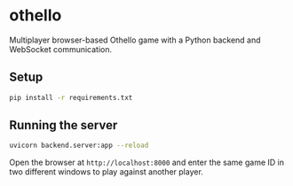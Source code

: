 # othello

Multiplayer browser-based Othello game with a Python backend and WebSocket communication.

## Setup

```bash
pip install -r requirements.txt
```

## Running the server

```bash
uvicorn backend.server:app --reload
```

Open the browser at `http://localhost:8000` and enter the same game ID in two different windows to play against another player.

